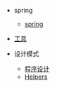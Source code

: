 - spring

  - [spring](spring.md)





- [工具](tool.md)

- 设计模式

  - [程序设计](程序设计.md)
  - [Helpers](helpers.md)